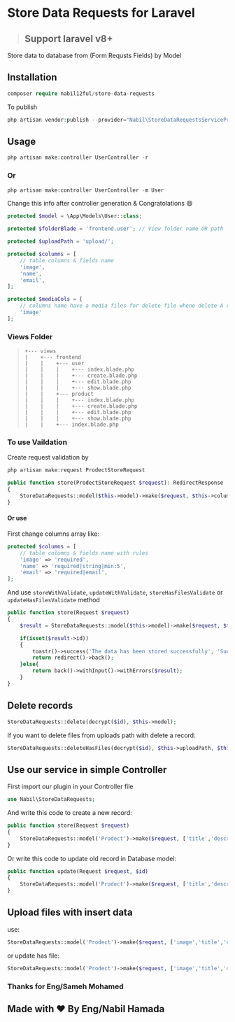 # Store Data Requests for Laravel

>## Support laravel v8+

Store data to database from (Form Requsts Fields) by Model

## Installation

```php
composer require nabil12ful/store-data-requests
```
To publish
```php
php artisan vendor:publish --provider="Nabil\StoreDataRequestsServiceProvider"
```
## Usage


```php
php artisan make:controller UserController -r
```

### Or

```php
php artisan make:controller UserController -m User
```

Change this info after controller generation & Congratolations :smile:

```php
protected $model = \App\Models\User::class;

protected $folderBlade = 'frontend.user'; // View folder name OR path

protected $uploadPath = 'upload/';

protected $columns = [
	// table columns & fields name
	'image',
	'name',
	'email',
];

protected $mediaCols = [
    // columns name have a media files for delete file whene delete A record like [Image]
    'image'
];
```

### Views Folder 
> ```
> +--- views
> |    +--- frontend
> |    |    +--- user
> |    |    |    +--- index.blade.php
> |    |    |    +--- create.blade.php
> |    |    |    +--- edit.blade.php
> |    |    |    +--- show.blade.php
> |    |    +--- product
> |    |    |    +--- index.blade.php
> |    |    |    +--- create.blade.php
> |    |    |    +--- edit.blade.php
> |    |    |    +--- show.blade.php
> |    |    +--- index.blade.php
> ```

### To use Vaildation 
Create request validation by
```php
php artisan make:request ProdectStoreRequest
```

```php
public function store(ProdectStoreRequest $request): RedirectResponse
{
	StoreDataRequests::model($this->model)->make($request, $this->columns)->store();
}
```

#### Or use
First change columns array like:

```php
protected $columns = [
	// table columns & fields name with rules
	'image' => 'required',
	'name' => 'required|string|min:5',
	'email' => 'required|email',
];
```
And use `storeWithValidate`, `updateWithValidate`, `storeHasFilesValidate` or `updateHasFilesValidate` method

```php
public function store(Request $request)
{
	$result = StoreDataRequests::model($this->model)->make($request, $this->columns)->storeWithValidate();

    if(isset($result->id))
    {
        toastr()->success('The data has been stored successfully', 'Success');
        return redirect()->back();
    }else{
        return back()->withInput()->withErrors($result);
    }
}
```

## Delete records

```php
StoreDataRequests::delete(decrypt($id), $this->model);
```

If you want to delete files from uploads path with delete a record:

```php
StoreDataRequests::deleteHasFiles(decrypt($id), $this->uploadPath, $this->mediaColumns, $this->model);
```

## Use our service in simple Controller
First import our plugin in your Controller file
```php
use Nabil\StoreDataRequests;
```
And write this code to create a new record:

```php
public function store(Request $request)
{
	StoreDataRequests::model('Prodect')->make($request, ['title','description'])->store();
}
```

Or write this code to update old record in Database model:
```php
public function update(Request $request, $id)
{
	StoreDataRequests::model('Prodect')->make($request, ['title','description'])->update($id);
}
```
## Upload files with insert data

use:

```php
StoreDataRequests::model('Prodect')->make($request, ['image','title','description'])->storeHasFile('path/to/upload');
```
or update has file:

```php
StoreDataRequests::model('Prodect')->make($request, ['image','title','description'])->updateHasFile($id, 'path/to/upload');
```

### Thanks for Eng/Sameh Mohamed
## Made with :heart: By Eng/Nabil Hamada
